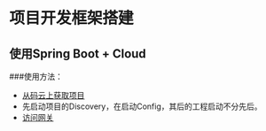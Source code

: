 项目开发框架搭建
=

使用Spring Boot + Cloud
-

###使用方法：
* [从码云上获取项目](https://git.oschina.net/dbspace/marketing.git)
* 先启动项目的Discovery，在启动Config，其后的工程启动不分先后。
* [访问网关](http://localhost/ui/sample/hello)